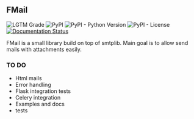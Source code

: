 ## FMail ##
![LGTM Grade](https://img.shields.io/lgtm/grade/python/bitbucket/Atero645/fmail)
![PyPI](https://img.shields.io/pypi/v/fmail.svg)
![PyPI - Python Version](https://img.shields.io/pypi/pyversions/fmail.svg)
![PyPI - License](https://img.shields.io/pypi/l/fmail)
[![Documentation Status](https://readthedocs.org/projects/fmail/badge/?version=latest)](https://fmail.readthedocs.io/en/latest/?badge=latest)

FMail is a small library build on top of smtplib.
Main goal is to allow send mails with attachments easily.

### TO DO ###

- Html mails
- Error handling
- Flask integration tests
- Celery integration
- Examples and docs
- tests


